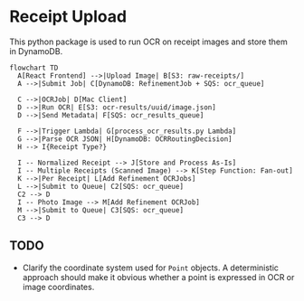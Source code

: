 # Receipt Upload

This python package is used to run OCR on receipt images and store them in DynamoDB.

```mermaid
flowchart TD
  A[React Frontend] -->|Upload Image| B[S3: raw-receipts/]
  A -->|Submit Job| C[DynamoDB: RefinementJob + SQS: ocr_queue]

  C -->|OCRJob| D[Mac Client]
  D -->|Run OCR| E[S3: ocr-results/uuid/image.json]
  D -->|Send Metadata| F[SQS: ocr_results_queue]

  F -->|Trigger Lambda| G[process_ocr_results.py Lambda]
  G -->|Parse OCR JSON| H[DynamoDB: OCRRoutingDecision]
  H --> I{Receipt Type?}

  I -- Normalized Receipt --> J[Store and Process As-Is]
  I -- Multiple Receipts (Scanned Image) --> K[Step Function: Fan-out]
  K -->|Per Receipt| L[Add Refinement OCRJobs]
  L -->|Submit to Queue| C2[SQS: ocr_queue]
  C2 --> D
  I -- Photo Image --> M[Add Refinement OCRJob]
  M -->|Submit to Queue| C3[SQS: ocr_queue]
  C3 --> D
```

## TODO

- Clarify the coordinate system used for `Point` objects. A deterministic
  approach should make it obvious whether a point is expressed in OCR or
  image coordinates.
